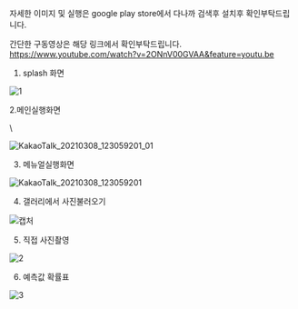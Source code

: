 자세한 이미지 및 실행은
google play store에서 다나까 검색후 설치후 확인부탁드립니다.

간단한 구동영상은 해당 링크에서 확인부탁드립니다. 
https://www.youtube.com/watch?v=2ONnV00GVAA&feature=youtu.be



1. splash 화면 


![1](https://user-images.githubusercontent.com/78811229/110271191-dd8d8600-800a-11eb-8147-24ade1a36fcb.jpg)



2.메인실행화면 

\




![KakaoTalk_20210308_123059201_01](https://user-images.githubusercontent.com/78811229/110271200-debeb300-800a-11eb-8406-cfd879b43024.jpg)






3. 메뉴얼실행화면 







![KakaoTalk_20210308_123059201](https://user-images.githubusercontent.com/78811229/110271208-dfefe000-800a-11eb-9216-96ce1ef4c6f7.jpg)








4. 갤러리에서 사진불러오기 









![캡처](https://user-images.githubusercontent.com/78811229/110715193-1d8d7c80-8248-11eb-8774-c7e202760869.JPG)





5. 직접 사진촬영








![2](https://user-images.githubusercontent.com/78811229/110715195-1ebea980-8248-11eb-9473-f25387682a0c.JPG)






6. 예측값 확률표 








![3](https://user-images.githubusercontent.com/78811229/110715197-1f574000-8248-11eb-83a4-5e62deef961b.JPG)
